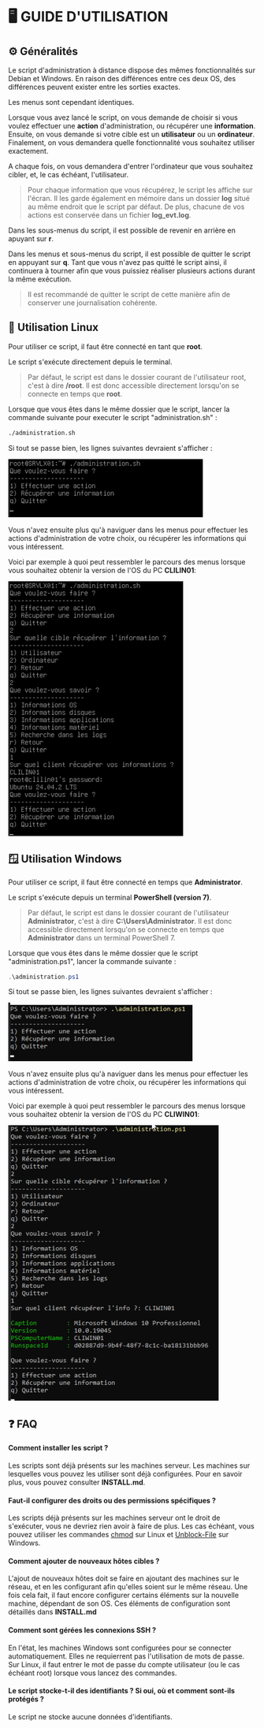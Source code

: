 # 🖥️ GUIDE D'UTILISATION

## ⚙️ Généralités

Le script d'administration à distance dispose des mêmes fonctionnalités sur Debian et Windows. En raison des différences entre ces deux OS, des différences peuvent exister entre les sorties exactes. 

Les menus sont cependant identiques.

Lorsque vous avez lancé le script, on vous demande de choisir si vous voulez effectuer une **action** d'administration, ou récupérer une **information**. Ensuite, on vous demande si votre cible est un **utilisateur** ou un **ordinateur**. Finalement, on vous demandera quelle fonctionnalité vous souhaitez utiliser exactement.

A chaque fois, on vous demandera d'entrer l'ordinateur que vous souhaitez cibler, et, le cas échéant, l'utilisateur.

> Pour chaque information que vous récupérez, le script les affiche sur l'écran. Il les garde également en mémoire dans un dossier **log** situé au même endroit que le script par défaut. De plus, chacune de vos actions est conservée dans un fichier **log_evt.log**.

Dans les sous-menus du script, il est possible de revenir en arrière en apuyant sur **r**.

Dans les menus et sous-menus du script, il est possible de quitter le script en appuyant sur **q**. Tant que vous n'avez pas quitté le script ainsi, il continuera à tourner afin que vous puissiez réaliser plusieurs actions durant la même exécution.

> Il est recommandé de quitter le script de cette manière afin de conserver une journalisation cohérente.

## 🐧 Utilisation Linux  

Pour utiliser ce script, il faut être connecté en tant que **root**.

Le script s'exécute directement depuis le terminal. 

> Par défaut, le script est dans le dossier courant de l'utilisateur root, c'est à dire **/root**. Il est donc accessible directement lorsqu'on se connecte en temps que **root**.

Lorsque que vous êtes dans le même dossier que le script, lancer la commande suivante pour executer le script "administration.sh" :

```bash
./administration.sh
```

Si tout se passe bien, les lignes suivantes devraient s'afficher :

![Affichage menu principal Debian](Ressources/debian_accueil.png) 

Vous n'avez ensuite plus qu'à naviguer dans les menus pour effectuer les actions d'administration de votre choix, ou récupérer les informations qui vous intéressent.

Voici par exemple à quoi peut ressembler le parcours des menus lorsque vous souhaitez obtenir la version de l'OS du PC **CLILIN01**:

![Affiche menu OS Debian](Ressources/debian_infoOS.png)

## 🪟 Utilisation Windows

Pour utiliser ce script, il faut être connecté en temps que **Administrator**.

Le script s'exécute depuis un terminal **PowerShell (version 7)**.

> Par défaut, le script est dans le dossier courant de l'utilisateur **Administrator**, c'est à dire **C:\Users\Administrator**. Il est donc accessible directement lorsqu'on se connecte en temps que **Administrator** dans un terminal PowerShell 7.

Lorsque que vous êtes dans le même dossier que le script "administration.ps1", lancer la commande suivante :

```PowerShell
.\administration.ps1
```

Si tout se passe bien, les lignes suivantes devraient s'afficher :

![Affichage menu principal Windows](Ressources/powershell_accueil.png) 

Vous n'avez ensuite plus qu'à naviguer dans les menus pour effectuer les actions d'administration de votre choix, ou récupérer les informations qui vous intéressent.

Voici par exemple à quoi peut ressembler le parcours des menus lorsque vous souhaitez obtenir la version de l'OS du PC **CLIWIN01**:

![Affiche menu OS Windows](Ressources/powershell_infoOS.png)

## ❓ FAQ

#### Comment installer les script ?

Les scripts sont déjà présents sur les machines serveur. Les machines sur lesquelles vous pouvez les utiliser sont déjà configurées. Pour en savoir plus, vous pouvez consulter **INSTALL.md**.

#### Faut-il configurer des droits ou des permissions spécifiques ?

Les scripts déjà présents sur les machines serveur ont le droit de s'exécuter, vous ne devriez rien avoir à faire de plus. Les cas échéant, vous pouvez utiliser les commandes [chmod](https://www.ionos.fr/digitalguide/serveur/know-how/attribution-de-droits-sur-un-repertoire-avec-chmod/) sur Linux et [Unblock-File](https://learn.microsoft.com/en-us/powershell/module/microsoft.powershell.utility/unblock-file?view=powershell-7.5) sur Windows.

#### Comment ajouter de nouveaux hôtes cibles ?

L'ajout de nouveaux hôtes doit se faire en ajoutant des machines sur le réseau, et en les configurant afin qu'elles soient sur le même réseau. Une fois cela fait, il faut encore configurer certains éléments sur la nouvelle machine, dépendant de son OS. Ces éléments de configuration sont détaillés dans **INSTALL.md**

#### Comment sont gérées les connexions SSH ?

En l'état, les machines Windows sont configurées pour se connecter automatiquement. Elles ne requierrent pas l'utilisation de mots de passe.
Sur Linux, il faut entrer le mot de passe du compte utilisateur (ou le cas échéant root) lorsque vous lancez des commandes.

#### Le script stocke-t-il des identifiants ? Si oui, où et comment sont-ils protégés ?

Le script ne stocke aucune données d'identifiants.
